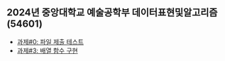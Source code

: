 ## 2024년 중앙대학교 예술공학부 데이터표현및알고리즘(54601)

- [과제#0: 파일 제출 테스트](https://github.com/bluedragonclub/cau-dralg-2024/tree/main/assignment_00)
- [과제#3: 배열 함수 구현](https://github.com/bluedragonclub/cau-dralg-2024/tree/main/assignment_03)
